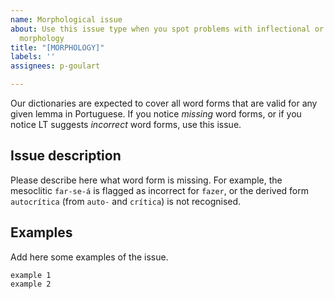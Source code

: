 ```yaml
---
name: Morphological issue
about: Use this issue type when you spot problems with inflectional or derivational
  morphology
title: "[MORPHOLOGY]"
labels: ''
assignees: p-goulart

---
```


Our dictionaries are expected to cover all word forms that are valid for any given lemma in Portuguese. If you notice _missing_ word forms, or if you notice LT suggests _incorrect_ word forms, use this issue.

## Issue description

Please describe here what word form is missing. For example, the mesoclitic `far-se-á` is flagged as incorrect for `fazer`, or the derived form `autocrítica` (from `auto-` and `crítica`) is not recognised.

## Examples

Add here some examples of the issue.

```
example 1
example 2
```
